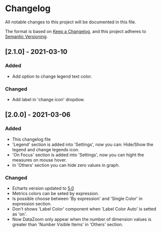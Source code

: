# Changelog

All notable changes to this project will be documented in this file.

The format is based on [Keep a Changelog](https://keepachangelog.com/en/1.0.0/),
and this project adheres to [Semantic Versioning](https://semver.org/spec/v2.0.0.html).


## [2.1.0] - 2021-03-10

### Added

- Add option to change legend text color.

### Changed

- Add label in 'change icon' dropdow.


## [2.0.0] - 2021-03-06

### Added

- This changelog file
- 'Legend' section is added into 'Settings', now you can: Hide/Show the legend and  change legends icon.
- 'On Focus' section is added into 'Settings', now you can hight the measures on mouse hover.
- In 'Others' section you can hide zero values in graph.

### Changed

- Echarts version updated to [5.0](https://echarts.apache.org/en/tutorial.html#New%20features%20in%20ECharts%205)
- Metrics colors can be seted by expression.
- Is possible choose between 'By expression' and 'Single Color' in expression section.
- Don't shows 'Label Color' component when 'Label Color Auto' is setted as 'on'.
- Now DataZoom only appear when the number of dimension values is greater than 'Number Visible Items' in 'Others' section.
